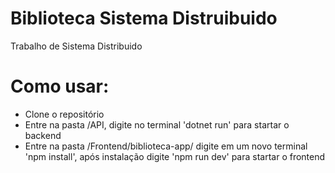 # Biblioteca Sistema Distruibuido
 Trabalho de Sistema Distribuido

# Como usar:
 - Clone o repositório
 - Entre na pasta /API, digite no terminal 'dotnet run' para startar o backend
 - Entre na pasta /Frontend/biblioteca-app/ digite em um novo terminal 'npm install', após instalação digite 'npm run dev' para startar o frontend
   
